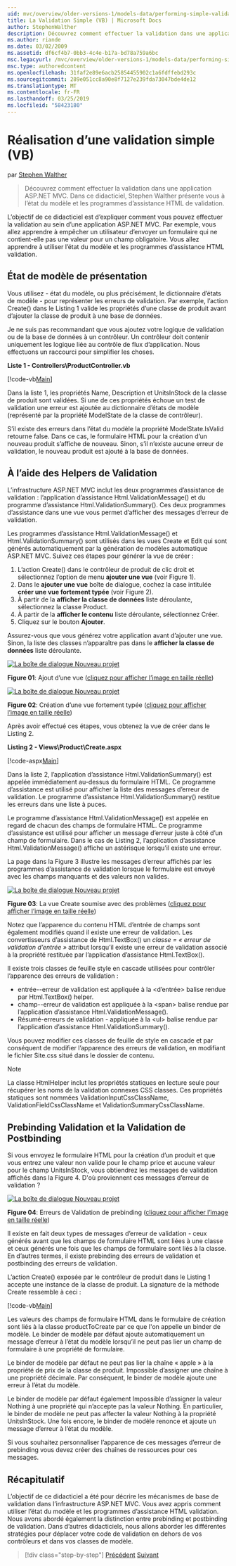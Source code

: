 ```yaml
---
uid: mvc/overview/older-versions-1/models-data/performing-simple-validation-vb
title: La Validation Simple (VB) | Microsoft Docs
author: StephenWalther
description: Découvrez comment effectuer la validation dans une application ASP.NET MVC. Dans ce didacticiel, Stephen Walther présente l’état du modèle et l’application d’assistance de validation HTML...
ms.author: riande
ms.date: 03/02/2009
ms.assetid: df6cf4b7-0bb3-4c4e-b17a-bd78a759a6bc
msc.legacyurl: /mvc/overview/older-versions-1/models-data/performing-simple-validation-vb
msc.type: authoredcontent
ms.openlocfilehash: 31faf2e89e6acb25854455902c1a6fdffebd293c
ms.sourcegitcommit: 289e051cc8a90e8f7127e239fda73047bde4de12
ms.translationtype: MT
ms.contentlocale: fr-FR
ms.lasthandoff: 03/25/2019
ms.locfileid: "58423180"
---
```

<a name="performing-simple-validation-vb"></a>Réalisation d’une validation simple (VB)
====================
par [Stephen Walther](https://github.com/StephenWalther)

> Découvrez comment effectuer la validation dans une application ASP.NET MVC. Dans ce didacticiel, Stephen Walther présente vous à l’état du modèle et les programmes d’assistance HTML de validation.


L’objectif de ce didacticiel est d’expliquer comment vous pouvez effectuer la validation au sein d’une application ASP.NET MVC. Par exemple, vous allez apprendre à empêcher un utilisateur d’envoyer un formulaire qui ne contient-elle pas une valeur pour un champ obligatoire. Vous allez apprendre à utiliser l’état du modèle et les programmes d’assistance HTML validation.

## <a name="understanding-model-state"></a>État de modèle de présentation

Vous utilisez - état du modèle, ou plus précisément, le dictionnaire d’états de modèle - pour représenter les erreurs de validation. Par exemple, l’action Create() dans le Listing 1 valide les propriétés d’une classe de produit avant d’ajouter la classe de produit à une base de données.


Je ne suis pas recommandant que vous ajoutez votre logique de validation ou de la base de données à un contrôleur. Un contrôleur doit contenir uniquement les logique liée au contrôle de flux d’application. Nous effectuons un raccourci pour simplifier les choses.


**Liste 1 - Controllers\ProductController.vb**

[!code-vb[Main](performing-simple-validation-vb/samples/sample1.vb)]

Dans la liste 1, les propriétés Name, Description et UnitsInStock de la classe de produit sont validées. Si une de ces propriétés échoue un test de validation une erreur est ajoutée au dictionnaire d’états de modèle (représenté par la propriété ModelState de la classe de contrôleur).

S’il existe des erreurs dans l’état du modèle la propriété ModelState.IsValid retourne false. Dans ce cas, le formulaire HTML pour la création d’un nouveau produit s’affiche de nouveau. Sinon, s’il n’existe aucune erreur de validation, le nouveau produit est ajouté à la base de données.

## <a name="using-the-validation-helpers"></a>À l’aide des Helpers de Validation

L’infrastructure ASP.NET MVC inclut les deux programmes d’assistance de validation : l’application d’assistance Html.ValidationMessage() et du programme d’assistance Html.ValidationSummary(). Ces deux programmes d’assistance dans une vue vous permet d’afficher des messages d’erreur de validation.

Les programmes d’assistance Html.ValidationMessage() et Html.ValidationSummary() sont utilisés dans les vues Create et Edit qui sont générés automatiquement par la génération de modèles automatique ASP.NET MVC. Suivez ces étapes pour générer la vue de créer :

1. L’action Create() dans le contrôleur de produit de clic droit et sélectionnez l’option de menu **ajouter une vue** (voir Figure 1).
2. Dans le **ajouter une vue** boîte de dialogue, cochez la case intitulée **créer une vue fortement typée** (voir Figure 2).
3. À partir de la **afficher la classe de données** liste déroulante, sélectionnez la classe Product.
4. À partir de la **afficher le contenu** liste déroulante, sélectionnez Créer.
5. Cliquez sur le bouton **Ajouter**.


Assurez-vous que vous générez votre application avant d’ajouter une vue. Sinon, la liste des classes n’apparaître pas dans le **afficher la classe de données** liste déroulante.


[![La boîte de dialogue Nouveau projet](performing-simple-validation-vb/_static/image1.jpg)](performing-simple-validation-vb/_static/image1.png)

**Figure 01**: Ajout d’une vue ([cliquez pour afficher l’image en taille réelle](performing-simple-validation-vb/_static/image2.png))


[![La boîte de dialogue Nouveau projet](performing-simple-validation-vb/_static/image2.jpg)](performing-simple-validation-vb/_static/image3.png)

**Figure 02**: Création d’une vue fortement typée ([cliquez pour afficher l’image en taille réelle](performing-simple-validation-vb/_static/image4.png))


Après avoir effectué ces étapes, vous obtenez la vue de créer dans le Listing 2.

**Listing 2 - Views\Product\Create.aspx**

[!code-aspx[Main](performing-simple-validation-vb/samples/sample2.aspx)]

Dans la liste 2, l’application d’assistance Html.ValidationSummary() est appelée immédiatement au-dessus du formulaire HTML. Ce programme d’assistance est utilisé pour afficher la liste des messages d’erreur de validation. Le programme d’assistance Html.ValidationSummary() restitue les erreurs dans une liste à puces.

Le programme d’assistance Html.ValidationMessage() est appelée en regard de chacun des champs de formulaire HTML. Ce programme d’assistance est utilisé pour afficher un message d’erreur juste à côté d’un champ de formulaire. Dans le cas de Listing 2, l’application d’assistance Html.ValidationMessage() affiche un astérisque lorsqu’il existe une erreur.

La page dans la Figure 3 illustre les messages d’erreur affichés par les programmes d’assistance de validation lorsque le formulaire est envoyé avec les champs manquants et des valeurs non valides.


[![La boîte de dialogue Nouveau projet](performing-simple-validation-vb/_static/image3.jpg)](performing-simple-validation-vb/_static/image5.png)

**Figure 03**: La vue Create soumise avec des problèmes ([cliquez pour afficher l’image en taille réelle](performing-simple-validation-vb/_static/image6.png))


Notez que l’apparence du contenu HTML d’entrée de champs sont également modifiés quand il existe une erreur de validation. Les convertisseurs d’assistance de Html.TextBox() un *classe = « erreur de validation d’entrée »* attribut lorsqu’il existe une erreur de validation associé à la propriété restituée par l’application d’assistance Html.TextBox().

Il existe trois classes de feuille style en cascade utilisées pour contrôler l’apparence des erreurs de validation :

- entrée--erreur de validation est appliquée à la &lt;d’entrée&gt; balise rendue par Html.TextBox() helper.
- champ--erreur de validation est appliquée à la &lt;span&gt; balise rendue par l’application d’assistance Html.ValidationMessage().
- Résumé-erreurs de validation - appliquée à la &lt;ul&gt; balise rendue par l’application d’assistance Html.ValidationSummary().

Vous pouvez modifier ces classes de feuille de style en cascade et par conséquent de modifier l’apparence des erreurs de validation, en modifiant le fichier Site.css situé dans le dossier de contenu.

> [!NOTE] 
> 
> La classe HtmlHelper inclut les propriétés statiques en lecture seule pour récupérer les noms de la validation connexes CSS classes. Ces propriétés statiques sont nommées ValidationInputCssClassName, ValidationFieldCssClassName et ValidationSummaryCssClassName.


## <a name="prebinding-validation-and-postbinding-validation"></a>Prebinding Validation et la Validation de Postbinding

Si vous envoyez le formulaire HTML pour la création d’un produit et que vous entrez une valeur non valide pour le champ price et aucune valeur pour le champ UnitsInStock, vous obtiendrez les messages de validation affichés dans la Figure 4. D'où proviennent ces messages d’erreur de validation ?


[![La boîte de dialogue Nouveau projet](performing-simple-validation-vb/_static/image4.jpg)](performing-simple-validation-vb/_static/image7.png)

**Figure 04**: Erreurs de Validation de prebinding ([cliquez pour afficher l’image en taille réelle](performing-simple-validation-vb/_static/image8.png))


Il existe en fait deux types de messages d’erreur de validation - ceux générés avant que les champs de formulaire HTML sont liées à une classe et ceux générés une fois que les champs de formulaire sont liés à la classe. En d’autres termes, il existe prebinding des erreurs de validation et postbinding des erreurs de validation.

L’action Create() exposée par le contrôleur de produit dans le Listing 1 accepte une instance de la classe de produit. La signature de la méthode Create ressemble à ceci :

[!code-vb[Main](performing-simple-validation-vb/samples/sample3.vb)]

Les valeurs des champs de formulaire HTML dans le formulaire de création sont liés à la classe productToCreate par ce que l'on appelle un binder de modèle. Le binder de modèle par défaut ajoute automatiquement un message d’erreur à l’état du modèle lorsqu’il ne peut pas lier un champ de formulaire à une propriété de formulaire.

Le binder de modèle par défaut ne peut pas lier la chaîne « apple » à la propriété de prix de la classe de produit. Impossible d’assigner une chaîne à une propriété décimale. Par conséquent, le binder de modèle ajoute une erreur à l’état du modèle.

Le binder de modèle par défaut également Impossible d’assigner la valeur Nothing à une propriété qui n’accepte pas la valeur Nothing. En particulier, le binder de modèle ne peut pas affecter la valeur Nothing à la propriété UnitsInStock. Une fois encore, le binder de modèle renonce et ajoute un message d’erreur à l’état du modèle.

Si vous souhaitez personnaliser l’apparence de ces messages d’erreur de prebinding vous devez créer des chaînes de ressources pour ces messages.

## <a name="summary"></a>Récapitulatif

L’objectif de ce didacticiel a été pour décrire les mécanismes de base de validation dans l’infrastructure ASP.NET MVC. Vous avez appris comment utiliser l’état du modèle et les programmes d’assistance HTML validation. Nous avons abordé également la distinction entre prebinding et postbinding de validation. Dans d’autres didacticiels, nous allons aborder les différentes stratégies pour déplacer votre code de validation en dehors de vos contrôleurs et dans vos classes de modèle.

> [!div class="step-by-step"]
> [Précédent](displaying-a-table-of-database-data-vb.md)
> [Suivant](validating-with-the-idataerrorinfo-interface-vb.md)
